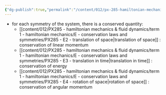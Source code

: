 ```yaml
---
{"dg-publish":true,"permalink":"/content/012/px-285-hamiltonian-mechanics-and-fluid-dynamics/term-1-hamiltonian-mechanics/e-conservation-laws-and-symmetries/px-285-e1-noether-s-theorem/","noteIcon":"1","created":"2025-08-27T13:14:16.156+01:00","updated":"2025-01-18T13:02:11.000+00:00"}
---
```


- for each symmetry of the system, there is a conserved quantity:
	- [[content/012/PX285 - hamiltonian mechanics & fluid dynamics/term 1 - hamiltonian mechanics/E - conservation laws and symmetries/PX285 - E2 - translation of space\|translation of space]] : conservation of linear momentum
	- [[content/012/PX285 - hamiltonian mechanics & fluid dynamics/term 1 - hamiltonian mechanics/E - conservation laws and symmetries/PX285 - E3 - translation in time\|translation in time]] : conservation of energy
	- [[content/012/PX285 - hamiltonian mechanics & fluid dynamics/term 1 - hamiltonian mechanics/E - conservation laws and symmetries/PX285 - E4 - rotation of space\|rotation of space]] : conservation of angular momentum

